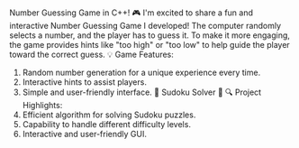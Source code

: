  Number Guessing Game in C++! 🎮
I'm excited to share a fun and interactive Number Guessing Game I developed! The computer randomly selects a number, and the player has to guess it. To make it more engaging, the game provides hints like "too high" or "too low" to help guide the player toward the correct guess.
💡 Game Features:
1. Random number generation for a unique experience every time.
2. Interactive hints to assist players.
3. Simple and user-friendly interface.
🧩 Sudoku Solver 🧩
🔍 Project Highlights:
1. Efficient algorithm for solving Sudoku puzzles.
2. Capability to handle different difficulty levels.
3. Interactive and user-friendly GUI.
